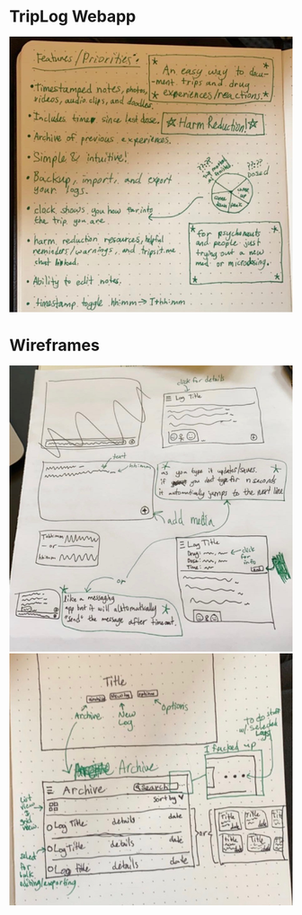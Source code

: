 # TripLog Webapp
![Notes](reference/notes.jpeg?raw=true "Notes")

# Wireframes
![Main Page](reference/main_WF.jpeg?raw=true "Main Page")
![Title and Archive](reference/title_archive_WF.jpeg?raw=true "Title and Archive")

